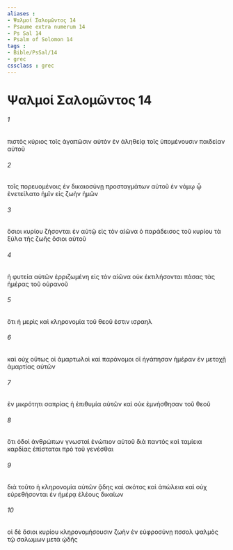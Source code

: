 ```yaml
---
aliases : 
- Ψαλμοί Σαλoμῶντος 14
- Psaume extra numerum 14
- Ps Sal 14
- Psalm of Solomon 14
tags : 
- Bible/PsSal/14
- grec
cssclass : grec
---
```


# Ψαλμοί Σαλoμῶντος 14

###### 1
πιστὸς κύριος τοῖς ἀγαπῶσιν αὐτὸν ἐν ἀληθείᾳ τοῖς ὑπομένουσιν παιδείαν αὐτοῦ
###### 2
τοῖς πορευομένοις ἐν δικαιοσύνῃ προσταγμάτων αὐτοῦ ἐν νόμῳ ᾧ ἐνετείλατο ἡμῖν εἰς ζωὴν ἡμῶν
###### 3
ὅσιοι κυρίου ζήσονται ἐν αὐτῷ εἰς τὸν αἰῶνα ὁ παράδεισος τοῦ κυρίου τὰ ξύλα τῆς ζωῆς ὅσιοι αὐτοῦ
###### 4
ἡ φυτεία αὐτῶν ἐρριζωμένη εἰς τὸν αἰῶνα οὐκ ἐκτιλήσονται πάσας τὰς ἡμέρας τοῦ οὐρανοῦ
###### 5
ὅτι ἡ μερὶς καὶ κληρονομία τοῦ θεοῦ ἐστιν ισραηλ
###### 6
καὶ οὐχ οὕτως οἱ ἁμαρτωλοὶ καὶ παράνομοι οἳ ἠγάπησαν ἡμέραν ἐν μετοχῇ ἁμαρτίας αὐτῶν
###### 7
ἐν μικρότητι σαπρίας ἡ ἐπιθυμία αὐτῶν καὶ οὐκ ἐμνήσθησαν τοῦ θεοῦ
###### 8
ὅτι ὁδοὶ ἀνθρώπων γνωσταὶ ἐνώπιον αὐτοῦ διὰ παντός καὶ ταμίεια καρδίας ἐπίσταται πρὸ τοῦ γενέσθαι
###### 9
διὰ τοῦτο ἡ κληρονομία αὐτῶν ᾅδης καὶ σκότος καὶ ἀπώλεια καὶ οὐχ εὑρεθήσονται ἐν ἡμέρᾳ ἐλέους δικαίων
###### 10
οἱ δὲ ὅσιοι κυρίου κληρονομήσουσιν ζωὴν ἐν εὐφροσύνῃ πσσολ ψαλμὸς τῷ σαλωμων μετὰ ᾠδῆς
